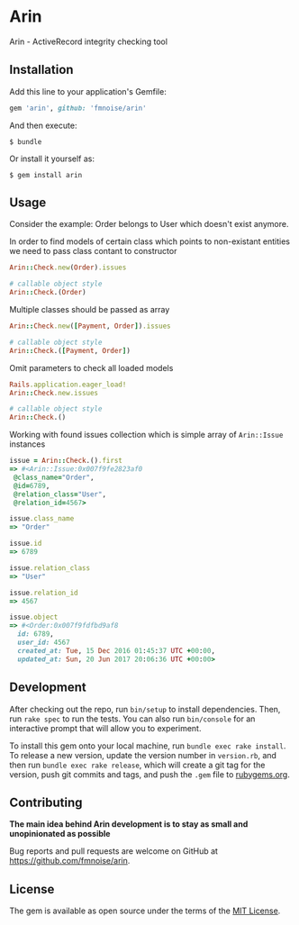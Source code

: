 # Arin

Arin - ActiveRecord integrity checking tool

## Installation

Add this line to your application's Gemfile:

```ruby
gem 'arin', github: 'fmnoise/arin'
```

And then execute:

    $ bundle

Or install it yourself as:

    $ gem install arin

## Usage

Consider the example: Order belongs to User which doesn't exist anymore.

In order to find models of certain class which points to non-existant entities we need to pass class contant to constructor
```ruby
Arin::Check.new(Order).issues

# callable object style
Arin::Check.(Order)
```
Multiple classes should be passed as array
```ruby
Arin::Check.new([Payment, Order]).issues

# callable object style
Arin::Check.([Payment, Order])
```
Omit parameters to check all loaded models
```ruby
Rails.application.eager_load!
Arin::Check.new.issues

# callable object style
Arin::Check.()
```

Working with found issues collection which is simple array of `Arin::Issue` instances
```ruby
issue = Arin::Check.().first
=> #<Arin::Issue:0x007f9fe2823af0
 @class_name="Order",
 @id=6789,
 @relation_class="User",
 @relation_id=4567>

issue.class_name
=> "Order"

issue.id
=> 6789

issue.relation_class
=> "User"

issue.relation_id
=> 4567

issue.object
=> #<Order:0x007f9fdfbd9af8
  id: 6789,
  user_id: 4567
  created_at: Tue, 15 Dec 2016 01:45:37 UTC +00:00,
  updated_at: Sun, 20 Jun 2017 20:06:36 UTC +00:00>
```

## Development

After checking out the repo, run `bin/setup` to install dependencies. Then, run `rake spec` to run the tests. You can also run `bin/console` for an interactive prompt that will allow you to experiment.

To install this gem onto your local machine, run `bundle exec rake install`. To release a new version, update the version number in `version.rb`, and then run `bundle exec rake release`, which will create a git tag for the version, push git commits and tags, and push the `.gem` file to [rubygems.org](https://rubygems.org).

## Contributing

**The main idea behind Arin development is to stay as small and unopinionated as possible**

Bug reports and pull requests are welcome on GitHub at https://github.com/fmnoise/arin.

## License

The gem is available as open source under the terms of the [MIT License](http://opensource.org/licenses/MIT).
